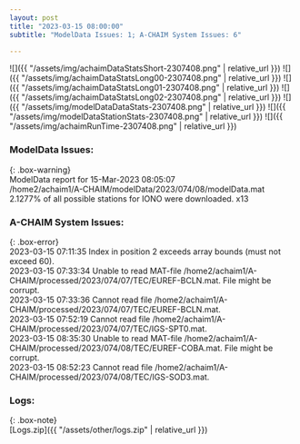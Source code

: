 ```yaml
---
layout: post
title: "2023-03-15 08:00:00"
subtitle: "ModelData Issues: 1; A-CHAIM System Issues: 6"

---
```


![]({{ "/assets/img/achaimDataStatsShort-2307408.png" | relative_url }})
![]({{ "/assets/img/achaimDataStatsLong00-2307408.png" | relative_url }})
![]({{ "/assets/img/achaimDataStatsLong01-2307408.png" | relative_url }})
![]({{ "/assets/img/achaimDataStatsLong02-2307408.png" | relative_url }})
![]({{ "/assets/img/modelDataDataStats-2307408.png" | relative_url }})
![]({{ "/assets/img/modelDataStationStats-2307408.png" | relative_url }})
![]({{ "/assets/img/achaimRunTime-2307408.png" | relative_url }})

### ModelData Issues:  
  
{: .box-warning}  
 ModelData report for 15-Mar-2023 08:05:07   
 /home2/achaim1/A-CHAIM/modelData/2023/074/08/modelData.mat   
 2.1277% of all possible stations for IONO were downloaded. x13   
  
### A-CHAIM System Issues:  
  
{: .box-error}  
2023-03-15 07:11:35 Index in position 2 exceeds array bounds (must not exceed 60).  
2023-03-15 07:33:34 Unable to read MAT-file /home2/achaim1/A-CHAIM/processed/2023/074/07/TEC/EUREF-BCLN.mat. File might be corrupt.  
2023-03-15 07:33:36 Cannot read file /home2/achaim1/A-CHAIM/processed/2023/074/07/TEC/EUREF-BCLN.mat.  
2023-03-15 07:52:19 Cannot read file /home2/achaim1/A-CHAIM/processed/2023/074/07/TEC/IGS-SPT0.mat.  
2023-03-15 08:35:30 Unable to read MAT-file /home2/achaim1/A-CHAIM/processed/2023/074/08/TEC/EUREF-COBA.mat. File might be corrupt.  
2023-03-15 08:52:23 Cannot read file /home2/achaim1/A-CHAIM/processed/2023/074/08/TEC/IGS-SOD3.mat.  

### Logs:  
  
{: .box-note}  
[Logs.zip]({{ "/assets/other/logs.zip" | relative_url }})  
